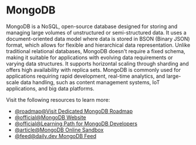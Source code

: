 # MongoDB

MongoDB is a NoSQL, open-source database designed for storing and managing large volumes of unstructured or semi-structured data. It uses a document-oriented data model where data is stored in BSON (Binary JSON) format, which allows for flexible and hierarchical data representation. Unlike traditional relational databases, MongoDB doesn't require a fixed schema, making it suitable for applications with evolving data requirements or varying data structures. It supports horizontal scaling through sharding and offers high availability with replica sets. MongoDB is commonly used for applications requiring rapid development, real-time analytics, and large-scale data handling, such as content management systems, IoT applications, and big data platforms.

Visit the following resources to learn more:

- [@roadmap@Visit Dedicated MongoDB Roadmap](https://roadmap.sh/mongodb)
- [@official@MongoDB Website](https://www.mongodb.com/)
- [@official@Learning Path for MongoDB Developers](https://learn.mongodb.com/catalog)
- [@article@MongoDB Online Sandbox](https://mongoplayground.net/)
- [@feed@daily.dev MongoDB Feed](https://app.daily.dev/tags/mongodb)